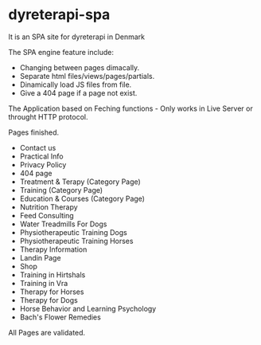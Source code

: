 # dyreterapi-spa
It is an SPA site for dyreterapi in Denmark

The SPA engine feature include:

- Changing between pages dimacally.
- Separate html files/views/pages/partials.
- Dinamically load JS files from file.
- Give a 404 page if a page not exist.

The Application based on Feching functions - Only works in Live Server or throught HTTP protocol.

Pages finished.
- Contact us
- Practical Info
- Privacy Policy
- 404 page
- Treatment & Terapy (Category Page)
- Training (Category Page)
- Education & Courses (Category Page)
- Nutrition Therapy
- Feed Consulting
- Water Treadmills For Dogs
- Physiotherapeutic Training Dogs
- Physiotherapeutic Training Horses
- Therapy Information
- Landin Page
- Shop
- Training in Hirtshals
- Training in Vra
- Therapy for Horses
- Therapy for Dogs
- Horse Behavior and Learning Psychology
- Bach's Flower Remedies


All Pages are validated.


